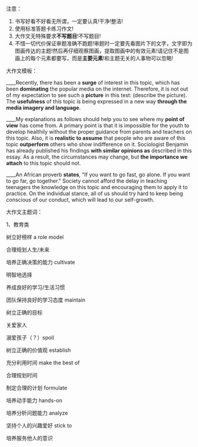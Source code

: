 注意：
1. 书写好看不好看无所谓，一定要认真!干净!整洁!
2. 使用标准答题卡练习作文!
3. 大作文无特殊要求**不写题目**!不写题目!
4. 不惜一切代价保证审题准确不跑题!审题时一定要先看图片下的文字，文字即为图画传达的主题!然后再仔细观察图画，提取图画中的有效元素!请记住不是图画上的每个元素都要写，而是**主要元素**!和主题无关的人事物可以忽略!

大作文模板：

____Recently, there has been a **surge** of interest in this topic, which has been **dominating** the popular media on the internet. Therefore, it is not out of my expectation to see such a **picture** in this test: (describe the picture). The **usefulness** of this topic is being expressed in a new way **through the media imagery and language**.

____My explanations as follows should help you to see where my **point of view** has come from. A primary point is that it is impossible for the youth to develop healthily without the proper guidance from parents and teachers on this topic. Also, it is **realistic to assume** that people who are aware of this topic **outperform** others who show indifference on it. Sociologist Benjamin has already published his findings **with similar opinions as** described in this essay. As a result, the circumstances may change, but **the importance we attach** to this topic should not.

____An African proverb **states**, "If you want to go fast, go alone. If you want to go far, go together." Society cannot afford the delay in teaching teenagers the knowledge on this topic and encouraging them to apply it to practice. On the individual stance, all of us should try hard to keep being conscious of our conduct, which will lead to our self-growth.

大作文主题词：

1、教育类

树立好榜样 a role model

合理规划人生/未来

培养正确决策的能力 cultivate

明智地选择

养成良好的学习/生活习惯

团队保持良好的学习态度 maintain

树立正确的目标

关爱家人

溺爱孩子（？）spoil

树立正确的价值观 establish

充分利用时间 make the best of

合理规划时间

制定合理的计划 formulate

培养动手能力 hands-on

培养分析问题能力 analyze

坚持个人的兴趣爱好 stick to

培养服务他人的意识

